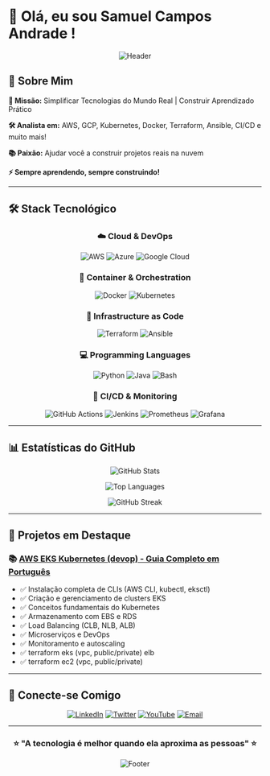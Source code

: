 # 👋 Olá, eu sou Samuel Campos Andrade !

<div align="center">

![Header](https://capsule-render.vercel.app/api?type=waving&color=gradient&height=200&section=header&text=Samuel%20Campos&fontSize=80&fontAlignY=35&animation=twinkling&fontColor=ffffff)

</div>

## 🚀 Sobre Mim

**🎯 Missão:** Simplificar Tecnologias do Mundo Real | Construir Aprendizado Prático

**🛠️ Analista em:** AWS, GCP, Kubernetes, Docker, Terraform, Ansible, CI/CD e muito mais!

**📚 Paixão:** Ajudar você a construir projetos reais na nuvem

**⚡ Sempre aprendendo, sempre construindo!**

---

## 🛠️ Stack Tecnológico

<div align="center">

### ☁️ Cloud & DevOps
![AWS](https://img.shields.io/badge/AWS-%23FF9900.svg?style=for-the-badge&logo=amazon-aws&logoColor=white)
![Azure](https://img.shields.io/badge/azure-%230072C6.svg?style=for-the-badge&logo=microsoftazure&logoColor=white)
![Google Cloud](https://img.shields.io/badge/GoogleCloud-%234285F4.svg?style=for-the-badge&logo=google-cloud&logoColor=white)

### 🐳 Container & Orchestration
![Docker](https://img.shields.io/badge/docker-%230db7ed.svg?style=for-the-badge&logo=docker&logoColor=white)
![Kubernetes](https://img.shields.io/badge/kubernetes-%23326ce5.svg?style=for-the-badge&logo=kubernetes&logoColor=white)

### 🔧 Infrastructure as Code
![Terraform](https://img.shields.io/badge/terraform-%235835CC.svg?style=for-the-badge&logo=terraform&logoColor=white)
![Ansible](https://img.shields.io/badge/ansible-%231A1918.svg?style=for-the-badge&logo=ansible&logoColor=white)

### 💻 Programming Languages
![Python](https://img.shields.io/badge/python-3670A0?style=for-the-badge&logo=python&logoColor=ffdd54)
![Java](https://img.shields.io/badge/java-%23ED8B00.svg?style=for-the-badge&logo=openjdk&logoColor=white)
![Bash](https://img.shields.io/badge/bash-%23121011.svg?style=for-the-badge&logo=gnu-bash&logoColor=white)

### 🔄 CI/CD & Monitoring
![GitHub Actions](https://img.shields.io/badge/github%20actions-%232671E5.svg?style=for-the-badge&logo=githubactions&logoColor=white)
![Jenkins](https://img.shields.io/badge/jenkins-%232C5263.svg?style=for-the-badge&logo=jenkins&logoColor=white)
![Prometheus](https://img.shields.io/badge/Prometheus-E6522C?style=for-the-badge&logo=Prometheus&logoColor=white)
![Grafana](https://img.shields.io/badge/grafana-%23F46800.svg?style=for-the-badge&logo=grafana&logoColor=white)

</div>

---

## 📊 Estatísticas do GitHub

<div align="center">

![GitHub Stats](https://github-readme-stats.vercel.app/api?username=samuelBarreto&show_icons=true&theme=tokyonight&hide_border=true&count_private=true)

![Top Languages](https://github-readme-stats.vercel.app/api/top-langs/?username=samuelBarreto&layout=compact&theme=tokyonight&hide_border=true)

![GitHub Streak](https://github-readme-streak-stats.herokuapp.com/?user=samuelBarreto&theme=tokyonight&hide_border=true)

</div>

---

## 🎯 Projetos em Destaque

### 📚 [AWS EKS Kubernetes (devop) - Guia Completo em Português](./README.md)
- ✅ Instalação completa de CLIs (AWS CLI, kubectl, eksctl)
- ✅ Criação e gerenciamento de clusters EKS
- ✅ Conceitos fundamentais do Kubernetes
- ✅ Armazenamento com EBS e RDS
- ✅ Load Balancing (CLB, NLB, ALB)
- ✅ Microserviços e DevOps
- ✅ Monitoramento e autoscaling
- ✅ terraform eks (vpc, public/private) elb
- ✅ terraform ec2 (vpc, public/private)

---

## 🤝 Conecte-se Comigo

<div align="center">

[![LinkedIn](https://img.shields.io/badge/LinkedIn-%230077B5.svg?style=for-the-badge&logo=linkedin&logoColor=white)](https://www.linkedin.com/in/samuel-barreto-de-oliveira-dev/)
[![Twitter](https://img.shields.io/badge/Twitter-%231DA1F2.svg?style=for-the-badge&logo=Twitter&logoColor=white)](https://twitter.com/seu-perfil)
[![YouTube](https://img.shields.io/badge/YouTube-%23FF0000.svg?style=for-the-badge&logo=YouTube&logoColor=white)](https://youtube.com/@seu-canal)
[![Email](https://img.shields.io/badge/Email-D14836?style=for-the-badge&logo=gmail&logoColor=white)](mailto:samukacfc1@gmail.com)

</div>

---

<div align="center">

### ⭐ "A tecnologia é melhor quando ela aproxima as pessoas" ⭐

![Footer](https://capsule-render.vercel.app/api?type=waving&color=gradient&height=100&section=footer&text=Obrigado%20por%20visitar!&fontSize=30&fontAlignY=65&animation=twinkling&fontColor=ffffff)

</div>
